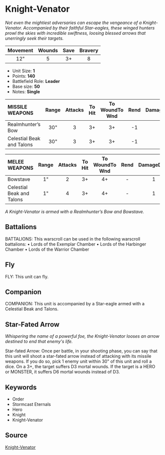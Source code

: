 # Knight-Venator

_Not even the mightiest adversaries can escape the vengeance of a Knight- Venator. Accompanied by their faithful Star-eagles, these winged hunters prowl the skies with incredible swiftness, loosing blessed arrows that unerringly seek their targets._


| Movement | Wounds | Save | Bravery |
|:--------:|:------:|:----:|:-------:|
| 12" | 5 | 3+ | 8 |

* Unit Size: **1**
* Points: **140**
* Battlefield Role: **Leader**
* Base size: **50**
* Notes: **Single**

| MISSILE WEAPONS | Range | Attacks | To Hit | To WoundTo Wnd | Rend | DamageDmg |
|:---|:--:|:--:|:--:|:--:|:--:|:--:|
| Realmhunter’s Bow | 30" | 3 | 3+ | 3+ | -1 | 1 |
| Celestial Beak and Talons | 30" | 3 | 3+ | 3+ | -1 | 1 |


| MELEE WEAPONS | Range | Attacks | To Hit | To WoundTo Wnd | Rend | DamageDmg |
|:---|:--:|:--:|:--:|:--:|:--:|:--:|
| Bowstave | 1" | 2 | 3+ | 4+ | - | 1 |
| Celestial Beak and Talons | 1" | 4 | 3+ | 4+ | - | 1 |


_A Knight-Venator is armed with a Realmhunter’s Bow and Bowstave._

## Battalions

BATTALIONS: This warscroll can be used in the following warscroll battalions: • Lords of the Exemplar Chamber • Lords of the Harbinger Chamber • Lords of the Warrior Chamber

## Fly

FLY: This unit can fly.

## Companion

COMPANION: This unit is accompanied by a Star-eagle armed with a Celestial Beak and Talons.

## Star-Fated Arrow

_Whispering the name of a powerful foe, the Knight-Venator looses an arrow destined to end that enemy's life._

Star-fated Arrow: Once per battle, in your shooting phase, you can say that this unit will shoot a star-fated arrow instead of attacking with its missile weapons. If you do so, pick 1 enemy unit within 30" of this unit and roll a dice. On a 3+, the target suffers D3 mortal wounds. If the target is a HERO or MONSTER, it suffers D6 mortal wounds instead of D3.

## Keywords

* Order
* Stormcast Eternals
* Hero
* Knight
* Knight-Venator


## Source

[Knight-Venator](https://wahapedia.ru/aos3/factions/stormcast-eternals/Knight-Venator)

